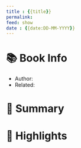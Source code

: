 ```yaml
---
title : {{title}}
permalink: 
feed: show
date : {{date:DD-MM-YYYY}}
---
```


# 📚 Book Info
- Author: 
- Related: 

# 💬 Summary

# 📒 Highlights
